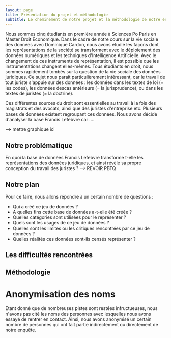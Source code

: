```yaml
---
layout: page
title: Présentation du projet et méthodologie
subtitle: Le cheminement de notre projet et la méthodologie de notre enquête
---
```


Nous sommes cinq étudiants en première année à Sciences Po Paris en Master Droit Economique. Dans le cadre de notre cours sur la vie sociale des données avec Dominique Cardon, nous avons étudié les façons dont les représentations de la société se transforment avec le déploiement des données numériques et les techniques d'Intelligence Artificielle. Avec le changement de ces instruments de représentation, il est possible que les instrumentations changent elles-mêmes. Tous étudiants en droit, nous sommes rapidement tombés sur la question de la vie sociale des données juridiques. Ce sujet nous parait particulièrement intéressant, car le travail de tout juriste s'appuie sur des données : les données dans les textes de loi (= les codes), les données descas antérieurs (= la jurisprudence), ou dans les textes de juristes (= la doctrine). 



Ces différentes sources du droit sont essentielles au travail à la fois des magistrats et des avocats, ainsi que des juristes d'entreprise etc. Plusieurs bases de données existent regroupant ces données. Nous avons décidé d'analyser la base Francis Lefebvre car .... 

--> mettre graphique ici  
## Notre problématique

En quoi la base de données Francis Lefebvre transforme t-elle les représentations des données juridiques, et ainsi révèle sa propre conception du travail des juristes ? --> REVOIR PBTQ 

## Notre plan 
Pour ce faire, nous allons répondre à un certain nombre de questions : 
- Qui a créé ce jeu de données ?
- A quelles fins cette base de données a-t-elle été créée ?
- Quelles catégories sont utilisées pour le représenter ?
- Quels sont les usages de ce jeu de données ?
- Quelles sont les limites ou les critiques rencontrées par ce jeu de données ?
- Quelles réalités ces données sont-ils censés représenter ?


## Les difficultés rencontrées


## Méthodologie 

# Anonymisation des noms 

Etant donné que de nombreuses pistes sont restées infructueuses, nous n'avons pas cité les noms des personnes avec lesquelles nous avons essayé de rentrer en contact. Ainsi, nous avons anonymisé un certain nombre de personnes qui ont fait partie indirectement ou directement de notre enquête. 



